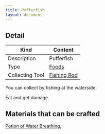 ```yaml
---
title: Pufferfish
layout: document
---
```

## Detail

|Kind|Content|
|---|---|
|Description|Pufferfish|
|Type|[Foods](Foods)|
|Collecting Tool|[Fishing Rod](Fishing_Rod)|

You can collect by fishing at the waterside.

Eat and get damage.

## Materials that can be crafted

[Potion of Water Breathing](Potion_of_Water_Breathing),
